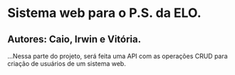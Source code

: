 # Sistema web para o P.S. da ELO.
## Autores: Caio, Irwin e Vitória.

...Nessa parte do projeto, será feita uma API com as operações CRUD para criação de usuários de um sistema web.